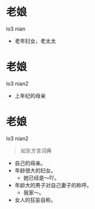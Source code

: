 # 老娘
lo3 nian
- 老年妇女，老太太

# 老娘
lo3 nian2
- 上年纪的母亲

# 老娘
lo3 nian2
> 如东方言词典
- 自己的母亲。
- 年龄很大的妇女。
  - 她已经是～吖。
- 年龄大的男子对自己妻子的称呼。
  - 我家～。
- 女人的狂妄自称。
